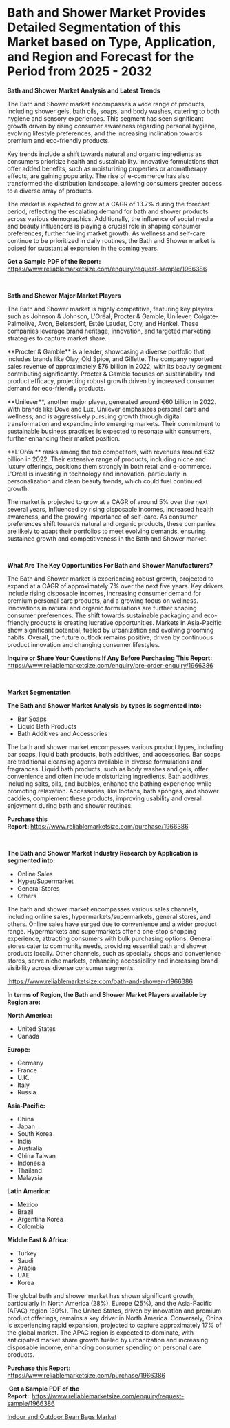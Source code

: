 <p><h1>Bath and Shower Market Provides Detailed Segmentation of this Market based on Type, Application, and Region and Forecast for the Period from 2025 - 2032</h1></p><p><strong>Bath and Shower Market Analysis and Latest Trends</strong></p>
<p><p>The Bath and Shower market encompasses a wide range of products, including shower gels, bath oils, soaps, and body washes, catering to both hygiene and sensory experiences. This segment has seen significant growth driven by rising consumer awareness regarding personal hygiene, evolving lifestyle preferences, and the increasing inclination towards premium and eco-friendly products. </p><p>Key trends include a shift towards natural and organic ingredients as consumers prioritize health and sustainability. Innovative formulations that offer added benefits, such as moisturizing properties or aromatherapy effects, are gaining popularity. The rise of e-commerce has also transformed the distribution landscape, allowing consumers greater access to a diverse array of products.</p><p>The market is expected to grow at a CAGR of 13.7% during the forecast period, reflecting the escalating demand for bath and shower products across various demographics. Additionally, the influence of social media and beauty influencers is playing a crucial role in shaping consumer preferences, further fueling market growth. As wellness and self-care continue to be prioritized in daily routines, the Bath and Shower market is poised for substantial expansion in the coming years.</p></p>
<p><strong>Get a Sample PDF of the Report:&nbsp;</strong> <a href="https://www.reliablemarketsize.com/enquiry/request-sample/1966386?utm_campaign=1889&utm_medium=2&utm_source=Github&utm_content=ia&utm_term=05042025&utm_id=bath-and-shower">https://www.reliablemarketsize.com/enquiry/request-sample/1966386</a></p>
<p>&nbsp;</p>
<p><strong>Bath and Shower Major Market Players</strong></p>
<p><p>The Bath and Shower market is highly competitive, featuring key players such as Johnson & Johnson, L'Oréal, Procter & Gamble, Unilever, Colgate-Palmolive, Avon, Beiersdorf, Estée Lauder, Coty, and Henkel. These companies leverage brand heritage, innovation, and targeted marketing strategies to capture market share.</p><p>**Procter & Gamble** is a leader, showcasing a diverse portfolio that includes brands like Olay, Old Spice, and Gillette. The company reported sales revenue of approximately $76 billion in 2022, with its beauty segment contributing significantly. Procter & Gamble focuses on sustainability and product efficacy, projecting robust growth driven by increased consumer demand for eco-friendly products.</p><p>**Unilever**, another major player, generated around €60 billion in 2022. With brands like Dove and Lux, Unilever emphasizes personal care and wellness, and is aggressively pursuing growth through digital transformation and expanding into emerging markets. Their commitment to sustainable business practices is expected to resonate with consumers, further enhancing their market position.</p><p>**L'Oréal** ranks among the top competitors, with revenues around €32 billion in 2022. Their extensive range of products, including niche and luxury offerings, positions them strongly in both retail and e-commerce. L'Oréal is investing in technology and innovation, particularly in personalization and clean beauty trends, which could fuel continued growth.</p><p>The market is projected to grow at a CAGR of around 5% over the next several years, influenced by rising disposable incomes, increased health awareness, and the growing importance of self-care. As consumer preferences shift towards natural and organic products, these companies are likely to adapt their portfolios to meet evolving demands, ensuring sustained growth and competitiveness in the Bath and Shower market.</p></p>
<p>&nbsp;</p>
<p><strong>What Are The Key Opportunities For Bath and Shower Manufacturers?</strong></p>
<p><p>The Bath and Shower market is experiencing robust growth, projected to expand at a CAGR of approximately 7% over the next five years. Key drivers include rising disposable incomes, increasing consumer demand for premium personal care products, and a growing focus on wellness. Innovations in natural and organic formulations are further shaping consumer preferences. The shift towards sustainable packaging and eco-friendly products is creating lucrative opportunities. Markets in Asia-Pacific show significant potential, fueled by urbanization and evolving grooming habits. Overall, the future outlook remains positive, driven by continuous product innovation and changing consumer lifestyles.</p></p>
<p><strong>Inquire or Share Your Questions If Any Before Purchasing This Report:</strong> <a href="https://www.reliablemarketsize.com/enquiry/pre-order-enquiry/1966386?utm_campaign=1889&utm_medium=2&utm_source=Github&utm_content=ia&utm_term=05042025&utm_id=bath-and-shower">https://www.reliablemarketsize.com/enquiry/pre-order-enquiry/1966386</a></p>
<p>&nbsp;</p>
<p><strong>Market Segmentation</strong></p>
<p><strong>The Bath and Shower Market Analysis by types is segmented into:</strong></p>
<p><ul><li>Bar Soaps</li><li>Liquid Bath Products</li><li>Bath Additives and Accessories</li></ul></p>
<p><p>The bath and shower market encompasses various product types, including bar soaps, liquid bath products, bath additives, and accessories. Bar soaps are traditional cleansing agents available in diverse formulations and fragrances. Liquid bath products, such as body washes and gels, offer convenience and often include moisturizing ingredients. Bath additives, including salts, oils, and bubbles, enhance the bathing experience while promoting relaxation. Accessories, like loofahs, bath sponges, and shower caddies, complement these products, improving usability and overall enjoyment during bath and shower routines.</p></p>
<p><strong>Purchase this Report:&nbsp;</strong><a href="https://www.reliablemarketsize.com/purchase/1966386?utm_campaign=1889&utm_medium=2&utm_source=Github&utm_content=ia&utm_term=05042025&utm_id=bath-and-shower">https://www.reliablemarketsize.com/purchase/1966386</a></p>
<p>&nbsp;</p>
<p><strong>The Bath and Shower Market Industry Research by Application is segmented into:</strong></p>
<p><ul><li>Online Sales</li><li>Hyper/Supermarket</li><li>General Stores</li><li>Others</li></ul></p>
<p><p>The bath and shower market encompasses various sales channels, including online sales, hypermarkets/supermarkets, general stores, and others. Online sales have surged due to convenience and a wider product range. Hypermarkets and supermarkets offer a one-stop shopping experience, attracting consumers with bulk purchasing options. General stores cater to community needs, providing essential bath and shower products locally. Other channels, such as specialty shops and convenience stores, serve niche markets, enhancing accessibility and increasing brand visibility across diverse consumer segments.</p></p>
<p><a href="https://www.reliablemarketsize.com/bath-and-shower-r1966386?utm_campaign=1889&utm_medium=2&utm_source=Github&utm_content=ia&utm_term=05042025&utm_id=bath-and-shower">&nbsp;https://www.reliablemarketsize.com/bath-and-shower-r1966386</a></p>
<p><strong>In terms of Region, the Bath and Shower Market Players available by Region are:</strong></p>
<p>
    <p> <strong> North America: </strong>
        <ul>
            <li>United States</li>
            <li>Canada</li>
        </ul>
        </p> 
    <p> <strong> Europe: </strong>
        <ul>
            <li>Germany</li>
            <li>France</li>
            <li>U.K.</li>
            <li>Italy</li>
            <li>Russia</li>
        </ul>
        </p> 
    <p> <strong> Asia-Pacific: </strong>
        <ul>
            <li>China</li>
            <li>Japan</li>
            <li>South Korea</li>
            <li>India</li>
            <li>Australia</li>
            <li>China Taiwan</li>
            <li>Indonesia</li>
            <li>Thailand</li>
            <li>Malaysia</li>
        </ul>
        </p> 
    <p> <strong> Latin America: </strong>
        <ul>
            <li>Mexico</li>
            <li>Brazil</li>
            <li>Argentina Korea</li>
            <li>Colombia</li>
        </ul>
        </p> 
    <p> <strong> Middle East & Africa: </strong>
        <ul>
            <li>Turkey</li>
            <li>Saudi</li>
            <li>Arabia</li>
            <li>UAE</li>
            <li>Korea</li>
        </ul>
    </p>
    </p>
<p><p>The global bath and shower market has shown significant growth, particularly in North America (28%), Europe (25%), and the Asia-Pacific (APAC) region (30%). The United States, driven by innovation and premium product offerings, remains a key driver in North America. Conversely, China is experiencing rapid expansion, projected to capture approximately 17% of the global market. The APAC region is expected to dominate, with anticipated market share growth fueled by urbanization and increasing disposable income, enhancing consumer spending on personal care products.</p></p>
<p><strong>Purchase this Report: </strong><a href="https://www.reliablemarketsize.com/purchase/1966386?utm_campaign=1889&utm_medium=2&utm_source=Github&utm_content=ia&utm_term=05042025&utm_id=bath-and-shower">https://www.reliablemarketsize.com/purchase/1966386</a></p>
<p>&nbsp;<strong>Get a Sample PDF of the Report:&nbsp;&nbsp;</strong><a href="https://www.reliablemarketsize.com/enquiry/request-sample/1966386?utm_campaign=1889&utm_medium=2&utm_source=Github&utm_content=ia&utm_term=05042025&utm_id=bath-and-shower">https://www.reliablemarketsize.com/enquiry/request-sample/1966386</a></p>
<p><strong></strong></p>
<p><p><a href="https://github.com/prosalinda88/Market-Research-Report-List-7/blob/main/indoor-and-outdoor-bean-bags-market.md?utm_campaign=1889&utm_medium=2&utm_source=Github&utm_content=ia&utm_term=05042025&utm_id=bath-and-shower">Indoor and Outdoor Bean Bags Market</a></p></p>